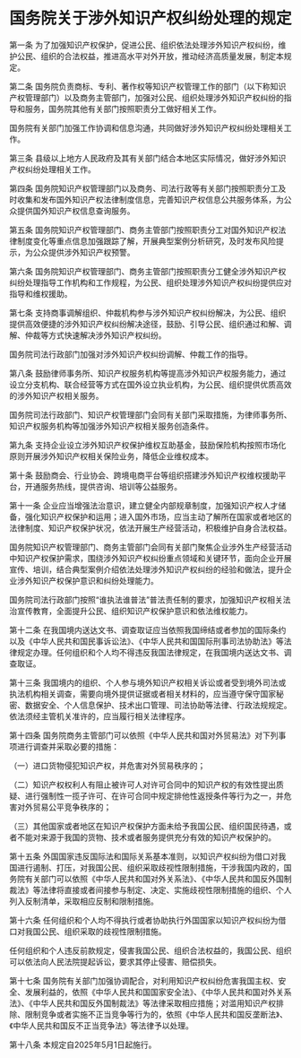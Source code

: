 # 国务院关于涉外知识产权纠纷处理的规定

<!-- INFO END -->

第一条 为了加强知识产权保护，促进公民、组织依法处理涉外知识产权纠纷，维护公民、组织的合法权益，推进高水平对外开放，推动经济高质量发展，制定本规定。

第二条 国务院负责商标、专利、著作权等知识产权管理工作的部门（以下称知识产权管理部门）以及商务主管部门，加强对公民、组织处理涉外知识产权纠纷的指导和服务，国务院其他有关部门按照职责分工做好相关工作。

国务院有关部门加强工作协调和信息沟通，共同做好涉外知识产权纠纷处理相关工作。

第三条 县级以上地方人民政府及其有关部门结合本地区实际情况，做好涉外知识产权纠纷处理相关工作。

第四条 国务院知识产权管理部门以及商务、司法行政等有关部门按照职责分工及时收集和发布国外知识产权法律制度信息，完善知识产权信息公共服务体系，为公众提供国外知识产权信息查询服务。

第五条 国务院知识产权管理部门、商务主管部门按照职责分工对国外知识产权法律制度变化等重点信息加强跟踪了解，开展典型案例分析研究，及时发布风险提示，为公众提供涉外知识产权预警。

第六条 国务院知识产权管理部门、商务主管部门按照职责分工健全涉外知识产权纠纷处理指导工作机构和工作规程，为公民、组织处理涉外知识产权纠纷提供应对指导和维权援助。

第七条 支持商事调解组织、仲裁机构参与涉外知识产权纠纷解决，为公民、组织提供高效便捷的涉外知识产权纠纷解决途径，鼓励、引导公民、组织通过和解、调解、仲裁等方式快速解决涉外知识产权纠纷。

国务院司法行政部门加强对涉外知识产权纠纷调解、仲裁工作的指导。

第八条 鼓励律师事务所、知识产权服务机构等提高涉外知识产权服务能力，通过设立分支机构、联合经营等方式在国外设立执业机构，为公民、组织提供优质高效的涉外知识产权相关服务。

国务院司法行政部门、知识产权管理部门会同有关部门采取措施，为律师事务所、知识产权服务机构等加强涉外知识产权相关服务创造条件。

第九条 支持企业设立涉外知识产权保护维权互助基金，鼓励保险机构按照市场化原则开展涉外知识产权相关保险业务，降低企业维权成本。

第十条 鼓励商会、行业协会、跨境电商平台等组织搭建涉外知识产权维权援助平台，开通服务热线，提供咨询、培训等公益服务。

第十一条 企业应当增强法治意识，建立健全内部规章制度，加强知识产权人才储备，强化知识产权保护和运用；进入国外市场，应当主动了解所在国家或者地区的法律制度、知识产权保护状况，依法开展生产经营活动，积极维护自身合法权益。

国务院知识产权管理部门、商务主管部门会同有关部门聚焦企业涉外生产经营活动中知识产权保护需求，围绕涉外知识产权纠纷重点领域和关键环节，面向企业开展宣传、培训，结合典型案例介绍依法处理涉外知识产权纠纷的经验和做法，提升企业涉外知识产权保护意识和纠纷处理能力。

国务院司法行政部门按照“谁执法谁普法”普法责任制的要求，加强知识产权相关法治宣传教育，全面提升公民、组织知识产权保护意识和依法维权能力。

第十二条 在我国境内送达文书、调查取证应当依照我国缔结或者参加的国际条约以及《中华人民共和国民事诉讼法》、《中华人民共和国国际刑事司法协助法》等法律规定办理。任何组织和个人均不得违反我国法律规定，在我国境内送达文书、调查取证。

第十三条 我国境内的组织、个人参与境外知识产权相关诉讼或者受到境外司法或执法机构相关调查，需要向境外提供证据或者相关材料的，应当遵守保守国家秘密、数据安全、个人信息保护、技术出口管理、司法协助等法律、行政法规规定。依法须经主管机关准许的，应当履行相关法律程序。

第十四条 国务院商务主管部门可以依照《中华人民共和国对外贸易法》对下列事项进行调查并采取必要的措施：

（一）进口货物侵犯知识产权，并危害对外贸易秩序的；

（二）知识产权权利人有阻止被许可人对许可合同中的知识产权的有效性提出质疑、进行强制性一揽子许可、在许可合同中规定排他性返授条件等行为之一，并危害对外贸易公平竞争秩序的；

（三）其他国家或者地区在知识产权保护方面未给予我国公民、组织国民待遇，或者不能对来源于我国的货物、技术或者服务提供充分有效的知识产权保护的。

第十五条 外国国家违反国际法和国际关系基本准则，以知识产权纠纷为借口对我国进行遏制、打压，对我国公民、组织采取歧视性限制措施，干涉我国内政的，国务院有关部门可以依照《中华人民共和国对外关系法》、《中华人民共和国反外国制裁法》等法律将直接或者间接参与制定、决定、实施歧视性限制措施的组织、个人列入反制清单，采取相应反制和限制措施。

第十六条 任何组织和个人均不得执行或者协助执行外国国家以知识产权纠纷为借口对我国公民、组织采取的歧视性限制措施。

任何组织和个人违反前款规定，侵害我国公民、组织合法权益的，我国公民、组织可以依法向人民法院提起诉讼，要求其停止侵害、赔偿损失。

第十七条 国务院有关部门加强协调配合，对利用知识产权纠纷危害我国主权、安全、发展利益的，依照《中华人民共和国国家安全法》、《中华人民共和国对外关系法》、《中华人民共和国反外国制裁法》等法律采取相应措施；对滥用知识产权排除、限制竞争或者实施不正当竞争等行为的，依照《中华人民共和国反垄断法》、《中华人民共和国反不正当竞争法》等法律予以处理。

第十八条 本规定自2025年5月1日起施行。